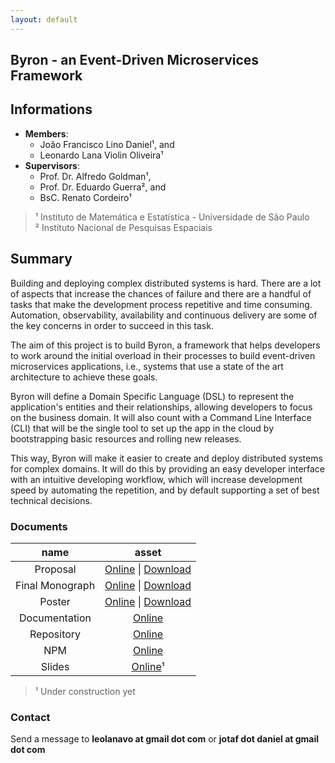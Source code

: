 ```yaml
---
layout: default
---
```


## Byron - an Event-Driven Microservices Framework

## Informations
- **Members**:
  - João Francisco Lino Daniel¹, and
  - Leonardo Lana Violin Oliveira¹
- **Supervisors**:
  - Prof. Dr. Alfredo Goldman¹,
  - Prof. Dr. Eduardo Guerra², and
  - BsC. Renato Cordeiro¹

> ¹ Instituto de Matemática e Estatística - Universidade de São Paulo<br>
> ² Instituto Nacional de Pesquisas Espaciais

## Summary
Building and deploying complex distributed systems is hard. There are a lot of aspects that increase the chances of failure and there are a handful of tasks that make the development process repetitive and time consuming. Automation, observability, availability and continuous delivery are some of the key concerns in order to succeed in this task.

The aim of this project is to build Byron, a framework that helps developers to work around the initial overload in their processes to build event-driven microservices applications, i.e., systems that use a state of the art architecture to achieve these goals.

Byron will define a Domain Specific Language (DSL) to represent the application's entities and their relationships, allowing developers to focus on the business domain. It will also count with a Command Line Interface (CLI) that will be the single tool to set up the app in the cloud by bootstrapping basic resources and rolling new releases.

This way, Byron will make it easier to create and deploy distributed systems for complex domains. It will do this by providing an easy developer interface with an intuitive developing workflow, which will increase development speed by automating the repetition, and by default supporting a set of best technical decisions.

### Documents

| name            | asset       |
|:---------------:|:-----------:|
| Proposal        | [Online][1] \| [Download][11] |
| Final Monograph | [Online][2] \| [Download][21] |
| Poster          | [Online][3] \| [Download][31] |
| Documentation   | [Online][4] |
| Repository      | [Online][5] |
| NPM             | [Online][6] |
| Slides          | [Online][7]¹ |

> ¹ Under construction yet

[1]: https://gitlab.com/byron-framework/kanban/blob/master/Byron_Proposal.pdf
[2]: https://gitlab.com/byron-framework/kanban/blob/master/Byron_Monograph.pdf
[3]: https://gitlab.com/byron-framework/kanban/blob/master/Byron_Poster.pdf
[4]: https://byron.netlify.com
[5]: https://gitlab.com/byron-framework/cli
[6]: https://www.npmjs.com/package/@byronframework/cli
[7]: https://slides.com/joaodaniel/byron-final

[11]: /assets/Byron_Proposal.pdf
[21]: /assets/Byron_Monograph.pdf
[31]: /assets/Byron_Poster.pdf

### Contact
Send a message to **leolanavo at gmail dot com** or **jotaf dot daniel at gmail dot com**
